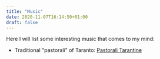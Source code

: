 ```yaml
---
title: "Music"
date: 2020-11-07T16:14:50+01:00
draft: false
---
```


Here I will list some interesting music that comes to my mind: 

* Traditional "pastorali" of Taranto: [Pastorali Tarantine](/Pastorali_tarantine.mp3)
